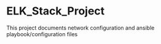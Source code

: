 # ELK_Stack_Project
This project documents network configuration and ansible playbook/configuration files
